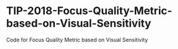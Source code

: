 # TIP-2018-Focus-Quality-Metric-based-on-Visual-Sensitivity
Code for Focus Quality Metric based on Visual Sensitivity

